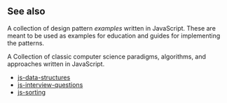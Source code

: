 ## See also

A collection of design pattern *examples* written in JavaScript. These are meant to be used as examples for education and guides for implementing the patterns.

A Collection of classic computer science paradigms, algorithms, and approaches written in JavaScript.
* [js-data-structures](https://github.com/gwtw/js-data-structures)
* [js-interview-questions](https://github.com/gwtw/js-interview-questions)
* [js-sorting](https://github.com/gwtw/js-sorting)
